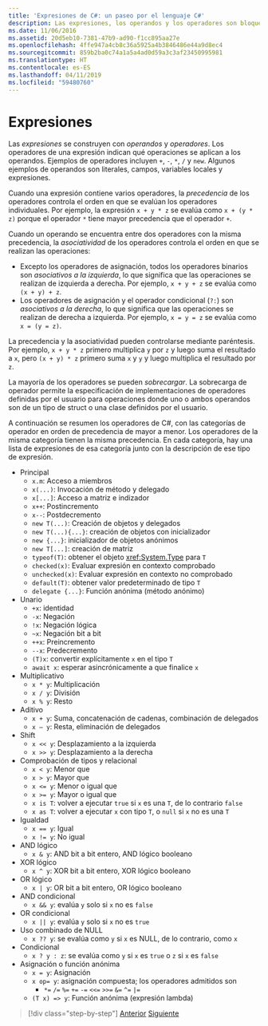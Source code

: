 ```yaml
---
title: 'Expresiones de C#: un paseo por el lenguaje C#'
description: Las expresiones, los operandos y los operadores son bloques de construcción del lenguaje C#.
ms.date: 11/06/2016
ms.assetid: 20d5eb10-7381-47b9-ad90-f1cc895aa27e
ms.openlocfilehash: 4ffe947a4cb8c36a5925a4b3846486e44a9d8ec4
ms.sourcegitcommit: 859b2ba0c74a1a5a4ad0d59a3c3af23450995981
ms.translationtype: HT
ms.contentlocale: es-ES
ms.lasthandoff: 04/11/2019
ms.locfileid: "59480760"
---
```

# <a name="expressions"></a>Expresiones

Las *expresiones* se construyen con *operandos* y *operadores*. Los operadores de una expresión indican qué operaciones se aplican a los operandos. Ejemplos de operadores incluyen `+`, `-`, `*`, `/` y `new`. Algunos ejemplos de operandos son literales, campos, variables locales y expresiones.

Cuando una expresión contiene varios operadores, la *precedencia* de los operadores controla el orden en que se evalúan los operadores individuales. Por ejemplo, la expresión `x + y * z` se evalúa como `x + (y * z)` porque el operador `*` tiene mayor precedencia que el operador `+`.

Cuando un operando se encuentra entre dos operadores con la misma precedencia, la *asociatividad* de los operadores controla el orden en que se realizan las operaciones:

* Excepto los operadores de asignación, todos los operadores binarios son *asociativos a la izquierda*, lo que significa que las operaciones se realizan de izquierda a derecha. Por ejemplo, `x + y + z` se evalúa como `(x + y) + z`.
* Los operadores de asignación y el operador condicional (`?:`) son *asociativos a la derecha*, lo que significa que las operaciones se realizan de derecha a izquierda. Por ejemplo, `x = y = z` se evalúa como `x = (y = z)`.

La precedencia y la asociatividad pueden controlarse mediante paréntesis. Por ejemplo, `x + y * z` primero multiplica `y` por `z` y luego suma el resultado a `x`, pero `(x + y) * z` primero suma `x` y `y` y luego multiplica el resultado por `z`.

La mayoría de los operadores se pueden *sobrecargar*. La sobrecarga de operador permite la especificación de implementaciones de operadores definidas por el usuario para operaciones donde uno o ambos operandos son de un tipo de struct o una clase definidos por el usuario.

A continuación se resumen los operadores de C#, con las categorías de operador en orden de precedencia de mayor a menor. Los operadores de la misma categoría tienen la misma precedencia. En cada categoría, hay una lista de expresiones de esa categoría junto con la descripción de ese tipo de expresión.

* Principal
  - `x.m`: Acceso a miembros
  - `x(...)`: Invocación de método y delegado
  - `x[...]`: Acceso a matriz e indizador
  - `x++`: Postincremento
  - `x--`: Postdecremento
  - `new T(...)`: Creación de objetos y delegados
  - `new T(...){...}`: creación de objetos con inicializador
  - `new {...}`:  inicializador de objetos anónimos
  - `new T[...]`: creación de matriz
  - `typeof(T)`: obtener el objeto <xref:System.Type> para `T`
  - `checked(x)`: Evaluar expresión en contexto comprobado
  - `unchecked(x)`: Evaluar expresión en contexto no comprobado
  - `default(T)`: obtener valor predeterminado de tipo `T`
  - `delegate {...}`: Función anónima (método anónimo)
* Unario
  - `+x`: identidad
  - `-x`: Negación
  - `!x`: Negación lógica
  - `~x`: Negación bit a bit
  - `++x`: Preincremento
  - `--x`: Predecremento
  - `(T)x`: convertir explícitamente `x` en el tipo `T`
  - `await x`: esperar asincrónicamente a que finalice `x`
* Multiplicativo
  - `x * y`: Multiplicación
  - `x / y`: División
  - `x % y`: Resto
* Aditivo
  - `x + y`: Suma, concatenación de cadenas, combinación de delegados
  - `x – y`: Resta, eliminación de delegados
* Shift
  - `x << y`: Desplazamiento a la izquierda
  - `x >> y`: Desplazamiento a la derecha
* Comprobación de tipos y relacional
  - `x < y`: Menor que
  - `x > y`: Mayor que
  - `x <= y`: Menor o igual que
  - `x >= y`: Mayor o igual que
  - `x is T`: volver a ejecutar `true` si `x` es una `T`, de lo contrario `false`
  - `x as T`: volver a ejecutar `x` con tipo `T`, o `null` si `x` no es una `T`
* Igualdad
  - `x == y`: Igual
  - `x != y`: No igual
* AND lógico
  - `x & y`: AND bit a bit entero, AND lógico booleano
* XOR lógico
  - `x ^ y`: XOR bit a bit entero, XOR lógico booleano
* OR lógico
  - `x | y`: OR bit a bit entero, OR lógico booleano
* AND condicional
  - `x && y`: evalúa `y` solo si `x` no es `false`
* OR condicional
  - `x || y`: evalúa `y` solo si `x` no es `true`
* Uso combinado de NULL
  - `x ?? y`: se evalúa como `y` si `x` es NULL, de lo contrario, como `x`
* Condicional
  - `x ? y : z`: se evalúa como `y` si `x` es `true` o `z` si `x` es `false`
* Asignación o función anónima
  - `x = y`: Asignación
  - `x op= y`: asignación compuesta; los operadores admitidos son
    - `*=`   `/=`   `%=`   `+=`   `-=`   `<<=`   `>>=`   `&=`  `^=`  `|=`
  - `(T x) => y`: Función anónima (expresión lambda)

> [!div class="step-by-step"]
> [Anterior](types-and-variables.md)
> [Siguiente](statements.md)
